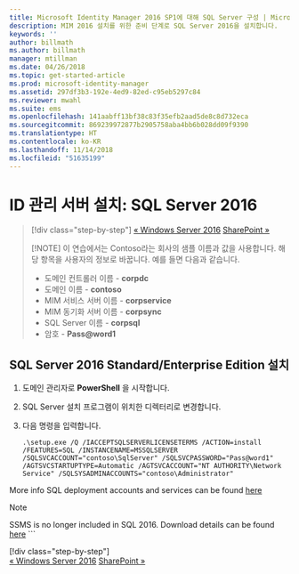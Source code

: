 ```yaml
---
title: Microsoft Identity Manager 2016 SP1에 대해 SQL Server 구성 | Microsoft Docs
description: MIM 2016 설치를 위한 준비 단계로 SQL Server 2016을 설치합니다.
keywords: ''
author: billmath
ms.author: billmath
manager: mtillman
ms.date: 04/26/2018
ms.topic: get-started-article
ms.prod: microsoft-identity-manager
ms.assetid: 297df3b3-192e-4ed9-82ed-c95eb5297c84
ms.reviewer: mwahl
ms.suite: ems
ms.openlocfilehash: 141aabff13bf38c83f35efb2aad5de8c8d732eca
ms.sourcegitcommit: 869239972877b2905758aba4bb6b028dd09f9390
ms.translationtype: HT
ms.contentlocale: ko-KR
ms.lasthandoff: 11/14/2018
ms.locfileid: "51635199"
---
```

# <a name="set-up-an-identity-management-server-sql-server-2016"></a>ID 관리 서버 설치: SQL Server 2016

> [!div class="step-by-step"]
> [« Windows Server 2016](prepare-server-ws2016.md)
> [SharePoint »](prepare-server-sharepoint.md)
> 
> [!NOTE]
> 이 연습에서는 Contoso라는 회사의 샘플 이름과 값을 사용합니다. 해당 항목을 사용자의 정보로 바꿉니다. 예를 들면 다음과 같습니다.
> - 도메인 컨트롤러 이름 - **corpdc**
> - 도메인 이름 - **contoso**
> - MIM 서비스 서버 이름 - **corpservice**
> - MIM 동기화 서버 이름 - **corpsync**
> - SQL Server 이름 - **corpsql**
> - 암호 - <strong>Pass@word1</strong>

## <a name="install-sql-server-2016-standardenterprise-edition"></a>**SQL Server 2016 Standard/Enterprise Edition** 설치

1. 도메인 관리자로 **PowerShell** 을 시작합니다.

2. SQL Server 설치 프로그램이 위치한 디렉터리로 변경합니다.

3. 다음 명령을 입력합니다.

    ```
    .\setup.exe /Q /IACCEPTSQLSERVERLICENSETERMS /ACTION=install /FEATURES=SQL /INSTANCENAME=MSSQLSERVER /SQLSVCACCOUNT="contoso\SqlServer" /SQLSVCPASSWORD="Pass@word1"   /AGTSVCSTARTUPTYPE=Automatic /AGTSVCACCOUNT="NT AUTHORITY\Network Service" /SQLSYSADMINACCOUNTS="contoso\Administrator"

More info SQL deployment accounts and services can be found [here](https://docs.microsoft.com/sql/database-engine/configure-windows/configure-windows-service-accounts-and-permissions?view=sql-server-2017)
> [!NOTE]
> SSMS is no longer included in SQL 2016. Download details can be found [here](https://docs.microsoft.com/sql/ssms/download-sql-server-management-studio-ssms?view=sql-server-2017)    ```
> 
> [!div class="step-by-step"]  
> [« Windows Server 2016](prepare-server-ws2016.md)
> [SharePoint »](prepare-server-sharepoint.md)
